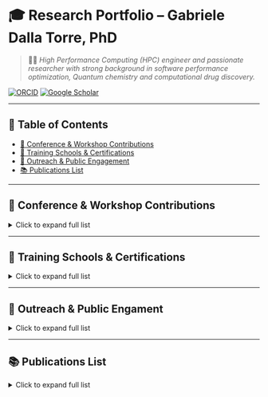 # 🎓 Research Portfolio – Gabriele Dalla Torre, PhD

> 🧑‍🔬 *High Performance Computing (HPC) engineer and passionate researcher with strong background in software performance optimization,  Quantum chemistry and computational drug discovery.*


[![ORCID](https://img.shields.io/badge/ORCID-0000--0002--9652--9659-2d2d2d?logo=orcid&logoColor=white)](https://orcid.org/0000-0002-9652-9659)
[![Google Scholar](https://img.shields.io/badge/Google%20Scholar-Gabriele%20Dalla%20Torre-2d2d2d?logo=google-scholar&logoColor=white)](https://scholar.google.com/citations?user=a4aK7K4AAAAJ&hl=en)

---

## 📑 Table of Contents

- [📢 Conference & Workshop Contributions](#conference--workshop-contributions)
- [🏫 Training Schools & Certifications](#training-schools--certifications)
- [👥 Outreach & Public Engagement](#outreach--public-engagement)
- [📚 Publications List](#publications-list)

---

## 📢 Conference & Workshop Contributions

<details>
<summary>Click to expand full list</summary>

### 🎤 Oral and Poster Presentations

- **1st ITN Annual Workshop** — Paris, France &nbsp;&nbsp;  📅 *18/07/2016 – 21/07/2016*
  - 🗣️ *Oral*: Computational approach to Al(III) chelation therapy: insights from computational chemistry  
  - 🖼️ *Poster*: Computational approach to Al(III) chelation therapy: insights from computational chemistry

- **ITN Mid-Term Meeting** — Madrid, Spain &nbsp;&nbsp; 📅 *16/12/2016*
  - 🗣️ *Oral*: Aluminum biochemistry  
  - 🖼️ *Poster*: Theoretical approach to aluminum biochemistry: a computational approach

- **12th Keele’s Meeting on Aluminum** — Vancouver, Canada &nbsp;&nbsp;  📅 *04/03/2017 – 08/03/2017*
  - 🖼️ *Poster*: Characterization of Substituent Effects and Binding Features of different Al(III)-Chelator Complexes  
  - 🏆  ***Metallomics Poster Prize***

- **Invited Talk** — Workshop on Computational Studies in Biology, University of Cagliari, Italy &nbsp;&nbsp;  📅 *03/04/2017*
  - 🗣️ Theoretical approach to aluminum chelation therapy: characterization of the Al(III)-Ligand binding features

- **TheoBio17 – 8th Theoretical Biophysics Symposium** — Donostia, Spain &nbsp;&nbsp; 📅 *26/06/2017 – 30/06/2017*
  - 🗣️ *Oral*: Computational approach to Aluminum biochemistry  
  - 🖼️ *Poster*: Aluminum, a walk on part in the war or a lead role in a cage?

- **2nd ITN Annual Workshop** — Katholieke Universiteit Leuven, Belgium &nbsp;&nbsp; 📅 *16/07/2017 – 19/07/2017*
  - 🗣️ *Oral*: Computational approach to Aluminum biochemistry  
  - 🖼️ *Poster*: Aluminum, a walk on part in the war or a lead role in a cage?

- **11th European Conference on Theoretical and Computational Chemistry (EUCO)** — Barcelona, Spain &nbsp;&nbsp; 📅 *04/09/2017 – 07/09/2017*
  - 🖼️ *Poster*: The Dark Side of aluminium chelation therapy: characterization of Al(III)-ligand binding features

- **16th International Congress of Quantum Chemistry (ICQC)** — Menton, France &nbsp;&nbsp; 📅 *18/06/2018 – 23/06/2018*
  - 🖼️ *Poster*: Towards new and reliable Al(III) chelating agents

- **3rd ITN Annual Workshop** — University of Pisa &nbsp;&nbsp; 📅 *23/07/2018 – 25/07/2018*
  - 🗣️ *Oral*: Computational approach to Aluminum biochemistry and development of new chelation strategies  
  - 🖼️ *Poster*: Aluminum: a mysterious metal ion

- **14th EuroBIC – European Biological Inorganic Chemistry Conference** — Birmingham, United Kingdom &nbsp;&nbsp; 📅 *26/08/2018 – 30/08/2018*
  - 🖼️ *Poster*: Computational approach to Al(III) chelation therapy

- **3rd DynIon Meeting (FOR2518)** — Göttingen, Germany &nbsp;&nbsp; 📅 *14/06/2019*
  - 🗣️ *Oral*: Molecular simulation studies on ClC proteins

- **INM & ICS Retreat** — Forschungszentrum Jülich, Germany &nbsp;&nbsp; 📅 *25/06/2019 – 25/06/2019*
  - 🖼️ *Poster*: Structural basis of the selectivity towards nitrate and chloride across the CLC-exchangers superfamily

- **CECAM Workshop on Enhanced Sampling** — Lugano, Switzerland &nbsp;&nbsp; 📅 *25/07/2019 – 27/07/2019*
  - 🖼️ *Poster*: Addressing the molecular mechanism(s) of CLC-type exchangers using large scale molecular dynamics simulations

- **DCTC 2019 – Italian Chemical Society** — Rende, Italy &nbsp;&nbsp; 📅 *19/09/2019 – 20/09/2019*
  - 🖼️ *Poster*: Selectivity for nitrate and chloride across CLC-superfamily exchangers: an MD study

- **German Workshop on Structural Prediction of Membrane Proteins** — Forschungszentrum Jülich, Germany &nbsp;&nbsp; 📅 *26/11/2019 – 27/11/2019*
  - 🖼️ *Poster*: Selectivity of CLC-exchangers for nitrate: A molecular simulations study

- **21st European User Group Meeting, Schrodinger Inc.** — Lisbon, Portugal &nbsp;&nbsp; 📅 *03/05/2023 – 05/05/2023*
  - 🧑‍💼*Attended as representative of the Drug Discovery Unit*

</details>

---

## 🏫 Training Schools & Certifications

<details>
<summary>Click to expand full list</summary>

### 🧪 Training Schools

- **Doctorate Core Course** — Universidad Autónoma de Madrid, Madrid, Spain  
  📅 *28/09/2015 – 09/10/2015*

- **School on Parallel Computing** — University of Barcelona & Barcelona Supercomputing Center, Barcelona, Spain  
  📅 *25/01/2016 – 31/01/2016*

- **Tutorial on ADF** — University of Groningen & SCM, Amsterdam, Netherlands  
  📅 *26/04/2016 – 02/05/2016*

- **Short Course: “The Chemical Bond”** — Prof. Gernot Frenking, Donostia International Physics Centre, Donostia, Spain  
  📅 *05/02/2016 – 28/03/2016*

- **Short Course: “New Tools for Chemical Bond Analysis”** — Dr. Eduard Matito, Donostia International Physics Centre, Donostia, Spain  
  📅 *02/06/2016 – 28/06/2016*

- **Dynapeutics International Summer School** — Donostia International Physics Centre, Donostia, Spain  
  📅 *26/09/2016 – 30/09/2016*  
  🖼️ *Poster contribution*

- **SHARC Tutorial** — University of Vienna, Vienna, Austria  
  📅 *03/10/2016 – 07/10/2016*

- **School on Scientific Visualization** — Cineca, Rome, Italy  
  📅 *16/01/2017 – 20/01/2017*

- **School on Open Cloud Science** — University of Perugia, Perugia, Italy  
  📅 *01/06/2017 – 07/06/2017*

- **Course on Project Management** — Katholieke Universiteit Leuven, Leuven, Belgium  
  📅 *19/07/2017 – 21/07/2017*

- **Theoretical Methods in Quantum Chemistry** — Zaragoza Scientific Center for Advanced Modeling & University of Toulouse, Zaragoza, Spain  
  📅 *02/10/2017 – 05/10/2017*

- **Introduction to Parallel Programming with MPI and OpenMP** — Forschungszentrum Jülich, Jülich, Germany  
  📅 *12/08/2019 – 16/08/2019*

- **Dynapeutics2 International Summer School** — Donostia International Physics Centre, Donostia, Spain  
  📅 *30/09/2019 – 04/10/2019*

---

### 📜 Certifications

- **Quantum Computing Professional** — UK National Quantum Computing Centre (NQCC), online  
  📅 *Ongoing*   

- **Python Programming Masterclass** — Udemy, online  
  📅 *Ongoing*  


</details>

---

## 👥 Outreach & Public Engament

<details>
<summary>Click to expand full list</summary>


### 🧑 Outreach Activities, Public Engagemen, Mentoring & Teaching

- **Thesis Co-Supervisor**  
  👩‍🔬 BSc student in Chemistry, University of the Basque Country  
  **Dissertation project in Quantum chemistry applied to drug discovery**  
  📅 *01/2016 – 07/2016*  

- **“Meet the Prof” Event with Nobel Laureates (Prof. Dudley R. Herschbach)**  
  📍 Passion for Knowledge Festival, Donostia, Spain  
  📅 *26/09/2016 – 01/10/2016*

- **Invited Article for General Audience**  
  📄 *The dark side of Al(III) chelation therapy: a new computational hope*  
  📅 *28/10/2016*  
  🔗 [MappingIgnorance.org](https://mappingignorance.org/2016/10/28/dark-side-aliii-chelation-therapy-new-computational-hope/)

- **7th Encuentro “Vidas Cientificas” Career Fair** — Eureka! Science Museum, Donostia, Spain  
  📅 *23/10/2017*  
  🗣️🖼️  *Oral & Poster contributions*

- **Mentoring**  
  👩‍🔬 PhD student in Physics, Forschungszentrum Jülich  
  **Dissertation project in enhanced sampling molecular dynamics calculations**  
  📅 *03/2019 – 01/2020*  

- **9th Encuentro “Vidas Cientificas” Career Fair** — Eureka! Science Museum, Donostia, Spain  
  📅 *05/11/2019*  
  🖼️ *Poster contribution*

- **Teaching: "Introduction to HPC and Computational Drug Discovery"**  
  👩‍🔬 Postgraduate short course for medicinal chemists — University of Dundee  
  📅 *01/2025 – ongoing*

</details>

---

## 📚 Publications List

<details>
<summary>Click to expand full list</summary>

### 🧾 Peer-Reviewed Articles

1. **Dalla Torre G**, Mujika JI, Formoso E, Matito E, Ramos MJ, Lopez X.  
   *Tuning the affinity of catechols and salicylic acids toward Al(III): characterization of Al-chelator interactions.*  
   Dalton Trans. **2018**, *47*.  
   🏆 ***Front cover article***

2. Mujika JI, **Dalla Torre G**, Formoso E, Grande-Atzazi R, Grabowski SJ, Exley C, Lopez X.  
   *Aluminum’s preferential binding site in proteins: side chains of amino acids versus backbone interactions.*  
   J. Inorg. Biochem. **2018**, *181* 111.

3. Mujika JI, **Dalla Torre G**, Lopez X.  
   *Aluminum and Fenton reaction: How can the reaction be modulated by speciation?*  
   Phys. Chem. Chem. Phys. **2018**, *20* 16256.

4. Mujika JI, **Dalla Torre G**, Lachowicz JI, Lopez X.  
   *Design of new efficient chelators of aluminum based on Mimosine-containing peptides.*  
   RSC Adv. **2019**, *9*.

5. **Dalla Torre G**, Mujika JI, Lachowicz JI, Ramos MJ, Lopez X.  
   *The interaction of aluminum with catechol-based neurotransmitters: Can these species contribute to neurodegeneration?*  
   Dalton Trans. **2019**, *48*(18).

6. Lachowicz JI, **Dalla Torre G**, et al.  
   *Metal self-assembly mimosine peptides with enhanced antimicrobial activity.*  
   Dalton Trans. **2020**, *49*.

7. Lachowicz JI, Todde D, Aberamchuk K, **Dalla Torre G**, et al.  
   *Kojic acid derivatives as double face sensors for metal and phosphate ions.*  
   J. Inorg. Biochem. **2021**, *111*.

8. Lachowicz JI, Pichini G, Piludu M, Fais S, **Dalla Torre G**, et al.  
   *Thymosin β4 is an endogenous iron chelator and molecular switcher of ferroptosis.*  
   Int J Mol Sci. **2022**; *23*(1).

9. Lachowicz JI, Mateddu A, Coni P, Caltagirone C, **Dalla Torre G**, et al.  
   *Mechanism of DNA binding and in vitro activity of iron(III) and aluminum(III) complexes.*  
   Dalton Trans. **2022** *51*(16).

10. Pinzi L, Conze C, Bisi N, **Dalla Torre G**, et al.   
    *Quantitative live cell imaging of a tauopathy model enables the identification of a polypharmacological drug candidate that restores physiological microtubule interaction*  
    Nature Communications **2024** *15*(1).

### 🧪 In Preparation

- **Dalla Torre G**, Lopez X, Ramos MJ.  
  *Benchmarking the performance of exchange-correlation functionals and semiempirical methods in predicting Al(III)-ligand binding free energies.*

</details>

